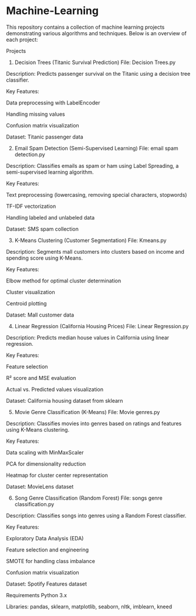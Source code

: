 # Machine-Learning
This repository contains a collection of machine learning projects demonstrating various algorithms and techniques. Below is an overview of each project:

Projects
1. Decision Trees (Titanic Survival Prediction)
File: Decision Trees.py

Description: Predicts passenger survival on the Titanic using a decision tree classifier.

Key Features:

Data preprocessing with LabelEncoder

Handling missing values

Confusion matrix visualization

Dataset: Titanic passenger data

2. Email Spam Detection (Semi-Supervised Learning)
File: email spam detection.py

Description: Classifies emails as spam or ham using Label Spreading, a semi-supervised learning algorithm.

Key Features:

Text preprocessing (lowercasing, removing special characters, stopwords)

TF-IDF vectorization

Handling labeled and unlabeled data

Dataset: SMS spam collection

3. K-Means Clustering (Customer Segmentation)
File: Kmeans.py

Description: Segments mall customers into clusters based on income and spending score using K-Means.

Key Features:

Elbow method for optimal cluster determination

Cluster visualization

Centroid plotting

Dataset: Mall customer data

4. Linear Regression (California Housing Prices)
File: Linear Regression.py

Description: Predicts median house values in California using linear regression.

Key Features:

Feature selection

R² score and MSE evaluation

Actual vs. Predicted values visualization

Dataset: California housing dataset from sklearn

5. Movie Genre Classification (K-Means)
File: Movie genres.py

Description: Classifies movies into genres based on ratings and features using K-Means clustering.

Key Features:

Data scaling with MinMaxScaler

PCA for dimensionality reduction

Heatmap for cluster center representation

Dataset: MovieLens dataset

6. Song Genre Classification (Random Forest)
File: songs genre classification.py

Description: Classifies songs into genres using a Random Forest classifier.

Key Features:

Exploratory Data Analysis (EDA)

Feature selection and engineering

SMOTE for handling class imbalance

Confusion matrix visualization

Dataset: Spotify Features dataset

Requirements
Python 3.x

Libraries: pandas, sklearn, matplotlib, seaborn, nltk, imblearn, kneed

